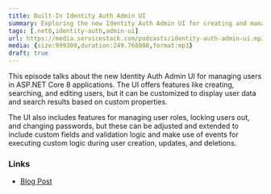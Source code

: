 ```yaml
---
title: Built-In Identity Auth Admin UI
summary: Exploring the new Identity Auth Admin UI for creating and managing Identity Auth users in .NET 8
tags: [.net8,identity-auth,admin-ui]
url: https://media.servicestack.com/podcasts/identity-auth-admin-ui.mp3
media: {size:999309,duration:249.768000,format:mp3}
draft: true
---
```


This episode talks about the new Identity Auth Admin UI for managing users in ASP.NET Core 8 applications. 
The UI offers features like creating, searching, and editing users, but it can be customized to 
display user data and search results based on custom properties. 

The UI also includes features for managing user roles, locking users out, and changing passwords, 
but these can be adjusted and extended to include custom fields and validation logic 
and make use of events for executing custom logic during user creation, updates, and deletions.

### Links

- [Blog Post](/posts/identity-auth-admin-ui)